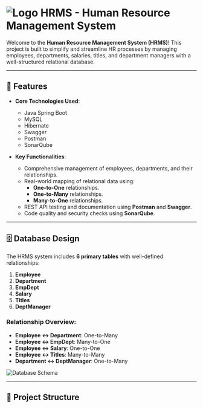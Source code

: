 # ![Logo](link-to-logo) HRMS - Human Resource Management System  

Welcome to the **Human Resource Management System (HRMS)**! This project is built to simplify and streamline HR processes by managing employees, departments, salaries, titles, and department managers with a well-structured relational database.

---

## 🚀 Features

- **Core Technologies Used**:
  - Java Spring Boot  
  - MySQL  
  - Hibernate  
  - Swagger  
  - Postman  
  - SonarQube  

- **Key Functionalities**:
  - Comprehensive management of employees, departments, and their relationships.
  - Real-world mapping of relational data using:
    - **One-to-One** relationships.
    - **One-to-Many** relationships.
    - **Many-to-One** relationships.
  - REST API testing and documentation using **Postman** and **Swagger**.
  - Code quality and security checks using **SonarQube**.

---

## 🗄️ Database Design

The HRMS system includes **6 primary tables** with well-defined relationships:

1. **Employee**
2. **Department**
3. **EmpDept**  
4. **Salary**  
5. **Titles**  
6. **DeptManager**  

### Relationship Overview:
- **Employee ↔ Department**: One-to-Many  
- **Employee ↔ EmpDept**: Many-to-One  
- **Employee ↔ Salary**: One-to-One  
- **Employee ↔ Titles**: Many-to-Many  
- **Department ↔ DeptManager**: One-to-Many  

![Database Schema](link-to-database-schema-image)

---

## 📂 Project Structure

